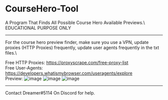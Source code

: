 # CourseHero-Tool
A Program That Finds All Possible Course Hero Available Previews.\ EDUCATIONAL PURPOSE ONLY
__________________________
For the course hero preview finder, make sure you use a VPN, update proxies (HTTP Proxies) frequently, update user agents frequently in the txt files.\


Free HTTP Proxies: https://proxyscrape.com/free-proxy-list \
Free User-Agents: https://developers.whatismybrowser.com/useragents/explore \
Preview:
![image](https://user-images.githubusercontent.com/80835991/152187394-43809746-3a93-4507-b77f-74ee792b80c5.png)
![image](https://user-images.githubusercontent.com/80835991/152187437-56a8b2b3-0fab-4c64-a388-7c6c0325e84d.png)
![image](https://user-images.githubusercontent.com/80835991/152187484-9cbbeb7c-9882-40d6-ac68-1014252dc31f.png)

___________________________

Contact Dreamer#5114 On Discord for help.
